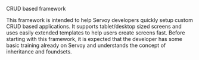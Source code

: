 CRUD based framework

This framework is intended to help Servoy developers quickly setup custom CRUD based applications.
It supports tablet/desktop sized screens and uses easily extended templates to help users create screens fast.
Before starting with this framework, it is expected that the developer has some basic training already on Servoy and understands the concept of inheritance and foundsets.
